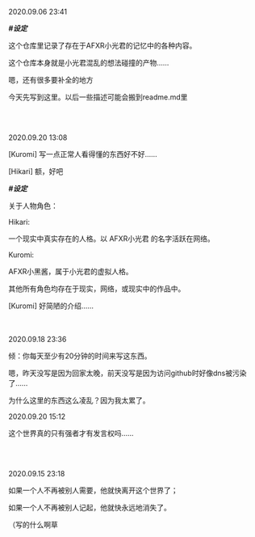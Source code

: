 2020.09.06 23:41

***#设定***

这个仓库里记录了存在于AFXR小光君的记忆中的各种内容。

这个仓库本身就是小光君混乱的想法碰撞的产物……

嗯，还有很多要补全的地方

今天先写到这里。以后一些描述可能会搬到readme.md里

<br/> </br>

2020.09.20 13:08

[Kuromi] 写一点正常人看得懂的东西好不好……

[Hikari] 额，好吧

***#设定***

关于人物角色：

Hikari: 

一个现实中真实存在的人格。以 AFXR小光君 的名字活跃在网络。

Kuromi:

AFXR小黑酱，属于小光君的虚拟人格。

其他所有角色均存在于现实，网络，或现实中的作品中。

[Kuromi] 好简陋的介绍……

<br/> </br>
2020.09.18 23:36

倾：你每天至少有20分钟的时间来写这东西。

嗯，昨天没写是因为回家太晚，前天没写是因为访问github时好像dns被污染了……

为什么这里的东西这么凌乱？因为我太累了。



2020.09.20 15:12

这个世界真的只有强者才有发言权吗……

<br/> </br>

2020.09.15 23:18

如果一个人不再被别人需要，他就快离开这个世界了；

如果一个人不再被别人记起，他就快永远地消失了。

（写的什么啊草

